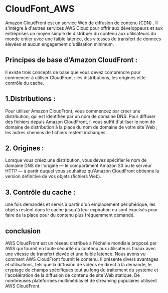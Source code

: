 # CloudFont_AWS

Amazon CloudFront est un service Web de diffusion de contenu (CDN) . Il s'intègre à d'autres services AWS Cloud pour offrir aux développeurs et aux entreprises un moyen simple de distribuer du contenu aux utilisateurs du monde entier avec une faible latence, des vitesses de transfert de données élevées et aucun engagement d'utilisation minimum.
## Principes de base d'Amazon CloudFront : 

Il existe trois concepts de base que vous devez comprendre pour commencer à utiliser CloudFront : les distributions, les origines et le contrôle du cache.

##  1.Distributions : 
Pour utiliser Amazon CloudFront, vous commencez par créer une distribution, qui est identifiée par un nom de domaine DNS. Pour diffuser des fichiers depuis Amazon CloudFront, il vous suffit d'utiliser le nom de domaine de distribution à la place du nom de domaine de votre site Web ; les autres chemins de fichiers restent inchangés.

## 2. Origines : 
Lorsque vous créez une distribution, vous devez spécifier le nom de domaine DNS de l'origine — le compartiment Amazon S3 ou le serveur HTTP — à partir duquel vous souhaitez qu'Amazon CloudFront obtienne la version définitive de vos objets (fichiers Web).

## 3. Contrôle du cache : 

une fois demandés et servis à partir d'un emplacement périphérique, les objets restent dans le cache jusqu'à leur expiration ou sont expulsés pour faire de la place pour du contenu plus fréquemment demandé.


## conclusion 
AWS CloudFront est un réseau distribué à l'échelle mondiale proposé par AWS qui fournit en toute sécurité du contenu aux utilisateurs finaux avec une vitesse de transfert élevée et une faible latence. Nous avons vu comment AWS CloudFront fournit le contenu. Il présente divers avantages et utilisations, tels que la diffusion de vidéos en direct à la demande, le cryptage de champs spécifiques tout au long du traitement du système et l'accélération de la diffusion de contenu de site Web statique. De nombreuses plateformes multimédias et de streaming populaires utilisent AWS CloudFront.
